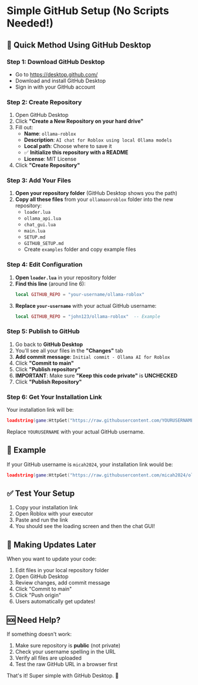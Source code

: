 # Simple GitHub Setup (No Scripts Needed!)

## 🚀 Quick Method Using GitHub Desktop

### Step 1: Download GitHub Desktop
- Go to https://desktop.github.com/
- Download and install GitHub Desktop
- Sign in with your GitHub account

### Step 2: Create Repository  
1. Open GitHub Desktop
2. Click **"Create a New Repository on your hard drive"**
3. Fill out:
   - **Name**: `ollama-roblox`
   - **Description**: `AI chat for Roblox using local Ollama models`
   - **Local path**: Choose where to save it
   - ✅ **Initialize this repository with a README**
   - **License**: MIT License
4. Click **"Create Repository"**

### Step 3: Add Your Files
1. **Open your repository folder** (GitHub Desktop shows you the path)
2. **Copy all these files** from your `ollamaonroblox` folder into the new repository:
   - `loader.lua`
   - `ollama_api.lua` 
   - `chat_gui.lua`
   - `main.lua`
   - `SETUP.md`
   - `GITHUB_SETUP.md`
   - Create `examples` folder and copy example files

### Step 4: Edit Configuration
1. **Open `loader.lua`** in your repository folder
2. **Find this line** (around line 6):
   ```lua
   local GITHUB_REPO = "your-username/ollama-roblox"
   ```
3. **Replace `your-username`** with your actual GitHub username:
   ```lua
   local GITHUB_REPO = "john123/ollama-roblox"  -- Example
   ```

### Step 5: Publish to GitHub
1. Go back to **GitHub Desktop**
2. You'll see all your files in the **"Changes"** tab
3. **Add commit message**: `Initial commit - Ollama AI for Roblox`
4. Click **"Commit to main"**
5. Click **"Publish repository"**
6. **IMPORTANT**: Make sure **"Keep this code private"** is **UNCHECKED**
7. Click **"Publish Repository"**

### Step 6: Get Your Installation Link
Your installation link will be:
```lua
loadstring(game:HttpGet("https://raw.githubusercontent.com/YOURUSERNAME/ollama-roblox/main/loader.lua"))()
```

Replace `YOURUSERNAME` with your actual GitHub username.

## 🎯 Example

If your GitHub username is `micah2024`, your installation link would be:
```lua
loadstring(game:HttpGet("https://raw.githubusercontent.com/micah2024/ollama-roblox/main/loader.lua"))()
```

## ✅ Test Your Setup

1. Copy your installation link
2. Open Roblox with your executor
3. Paste and run the link
4. You should see the loading screen and then the chat GUI!

## 🔄 Making Updates Later

When you want to update your code:
1. Edit files in your local repository folder
2. Open GitHub Desktop
3. Review changes, add commit message
4. Click "Commit to main"
5. Click "Push origin"
6. Users automatically get updates!

## 🆘 Need Help?

If something doesn't work:
1. Make sure repository is **public** (not private)
2. Check your username spelling in the URL
3. Verify all files are uploaded
4. Test the raw GitHub URL in a browser first

That's it! Super simple with GitHub Desktop. 🎉
